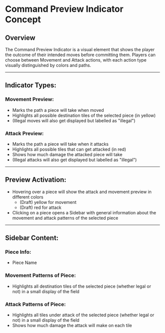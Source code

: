 # Command Preview Indicator Concept

## Overview

The Command Preview Indicator is a visual element that shows the player the outcome of their intended moves before 
committing them. Players can choose between Movement and Attack actions, with each action type visually distinguished 
by colors and paths.

---

## Indicator Types:

### Movement Preview:
* Marks the path a piece will take when moved
* Highlights all possible destination tiles of the selected piece (in yellow)
* (Illegal moves will also get displayed but labelled as "illegal")

### Attack Preview:
* Marks the path a piece will take when it attacks
* Highlights all possible tiles that can get attacked (in red)
* Shows how much damage the attacked piece will take
* (Illegal attacks will also get displayed but labelled as "illegal")

---

## Preview Activation:

* Hovering over a piece will show the attack and movement preview in different colors
    * (Draft) yellow for movement 
    * (Draft) red for attack
* Clicking on a piece opens a Sidebar with general information about the movement and attack patterns of the 
selected piece

---

## Sidebar Content:

### Piece Info:
* Piece Name

### Movement Patterns of Piece:
* Highlights all destination tiles of the selected piece (whether legal or not) in a small display of the field

### Attack Patterns of Piece:
* Highlights all tiles under attack of the selected piece (whether legal or not) in a small display of the field
* Shows how much damage the attack will make on each tile
